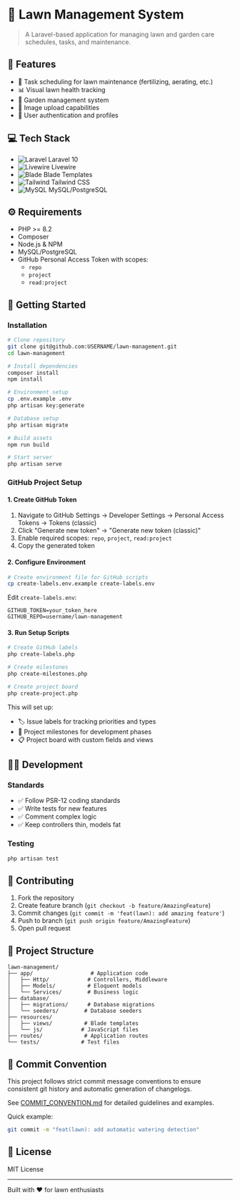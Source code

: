 # 🌱 Lawn Management System

> A Laravel-based application for managing lawn and garden care schedules, tasks, and maintenance.

## 🚀 Features

-   📅 Task scheduling for lawn maintenance (fertilizing, aerating, etc.)
-   📊 Visual lawn health tracking
-   🏡 Garden management system
-   📸 Image upload capabilities
-   👤 User authentication and profiles

## 💻 Tech Stack

-   ![Laravel](https://img.shields.io/badge/Laravel-FF2D20?style=flat&logo=laravel&logoColor=white) Laravel 10
-   ![Livewire](https://img.shields.io/badge/Livewire-4E56A6?style=flat&logo=livewire&logoColor=white) Livewire
-   ![Blade](https://img.shields.io/badge/Blade-FF2D20?style=flat&logo=laravel&logoColor=white) Blade Templates
-   ![Tailwind](https://img.shields.io/badge/Tailwind-38B2AC?style=flat&logo=tailwind-css&logoColor=white) Tailwind CSS
-   ![MySQL](https://img.shields.io/badge/MySQL-4479A1?style=flat&logo=mysql&logoColor=white) MySQL/PostgreSQL

## ⚙️ Requirements

-   PHP >= 8.2
-   Composer
-   Node.js & NPM
-   MySQL/PostgreSQL
-   GitHub Personal Access Token with scopes:
    -   `repo`
    -   `project`
    -   `read:project`

## 🚀 Getting Started

### Installation

```bash
# Clone repository
git clone git@github.com:USERNAME/lawn-management.git
cd lawn-management

# Install dependencies
composer install
npm install

# Environment setup
cp .env.example .env
php artisan key:generate

# Database setup
php artisan migrate

# Build assets
npm run build

# Start server
php artisan serve
```

### GitHub Project Setup

#### 1. Create GitHub Token

1. Navigate to GitHub Settings → Developer Settings → Personal Access Tokens → Tokens (classic)
2. Click "Generate new token" → "Generate new token (classic)"
3. Enable required scopes: `repo`, `project`, `read:project`
4. Copy the generated token

#### 2. Configure Environment

```bash
# Create environment file for GitHub scripts
cp create-labels.env.example create-labels.env
```

Edit `create-labels.env`:

```env
GITHUB_TOKEN=your_token_here
GITHUB_REPO=username/lawn-management
```

#### 3. Run Setup Scripts

```bash
# Create GitHub labels
php create-labels.php

# Create milestones
php create-milestones.php

# Create project board
php create-project.php
```

This will set up:

-   🏷️ Issue labels for tracking priorities and types
-   🎯 Project milestones for development phases
-   📋 Project board with custom fields and views

## 👨‍💻 Development

### Standards

-   ✅ Follow PSR-12 coding standards
-   ✅ Write tests for new features
-   ✅ Comment complex logic
-   ✅ Keep controllers thin, models fat

### Testing

```bash
php artisan test
```

## 🤝 Contributing

1. Fork the repository
2. Create feature branch (`git checkout -b feature/AmazingFeature`)
3. Commit changes (`git commit -m 'feat(lawn): add amazing feature'`)
4. Push to branch (`git push origin feature/AmazingFeature`)
5. Open pull request

## 📁 Project Structure

```
lawn-management/
├── app/                  # Application code
│   ├── Http/            # Controllers, Middleware
│   ├── Models/          # Eloquent models
│   └── Services/        # Business logic
├── database/
│   ├── migrations/      # Database migrations
│   └── seeders/        # Database seeders
├── resources/
│   ├── views/          # Blade templates
│   └── js/            # JavaScript files
├── routes/             # Application routes
└── tests/             # Test files
```

## 📝 Commit Convention

This project follows strict commit message conventions to ensure consistent git history and automatic generation of changelogs.

See [COMMIT_CONVENTION.md](COMMIT_CONVENTION.md) for detailed guidelines and examples.

Quick example:

```bash
git commit -m "feat(lawn): add automatic watering detection"
```

## 📄 License

MIT License

---

Built with ❤️ for lawn enthusiasts
